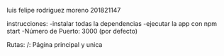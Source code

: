 luis felipe rodriguez moreno
201821147

instrucciones:
-instalar todas la dependencias
-ejecutar la app con  npm start
-Número de Puerto: 3000 (por defecto)

Rutas:
/: Página principal y unica